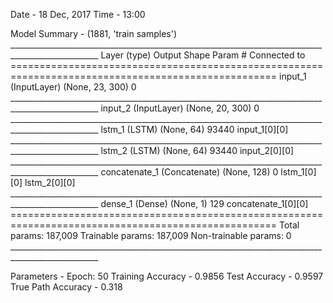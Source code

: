 Date - 18 Dec, 2017
Time - 13:00

Model Summary -
    (1881, 'train samples')
    ____________________________________________________________________________________________________
    Layer (type)                     Output Shape          Param #     Connected to
    ====================================================================================================
    input_1 (InputLayer)             (None, 23, 300)       0
    ____________________________________________________________________________________________________
    input_2 (InputLayer)             (None, 20, 300)       0
    ____________________________________________________________________________________________________
    lstm_1 (LSTM)                    (None, 64)            93440       input_1[0][0]
    ____________________________________________________________________________________________________
    lstm_2 (LSTM)                    (None, 64)            93440       input_2[0][0]
    ____________________________________________________________________________________________________
    concatenate_1 (Concatenate)      (None, 128)           0           lstm_1[0][0]
                                                                       lstm_2[0][0]
    ____________________________________________________________________________________________________
    dense_1 (Dense)                  (None, 1)             129         concatenate_1[0][0]
    ====================================================================================================
    Total params: 187,009
    Trainable params: 187,009
    Non-trainable params: 0
    ____________________________________________________________________________________________________

Parameters -
    Epoch: 50
    Training Accuracy - 0.9856
    Test Accuracy - 0.9597
    True Path Accuracy - 0.318

